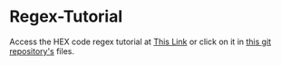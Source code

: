 # Regex-Tutorial

Access the HEX code regex tutorial at [This Link](https://github.com/abi-gail17/17-Regex-Tutorial/blob/main/the-hex-regex.md) or click on it in [this git repository's](https://github.com/abi-gail17/17-Regex-Tutorial/tree/main) files.
